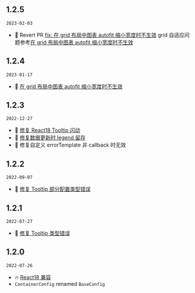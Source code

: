 ## 1.2.5

`2023-02-03`

- 🐞 Revert PR [fix: 在 grid 布局中图表 autofit 缩小宽度时不生效](https://github.com/ant-design/ant-design-charts/pull/1766) grid 自适应问题参考[在 grid 布局中图表 autofit 缩小宽度时不生效](https://github.com/ant-design/ant-design-charts/issues/1761)

## 1.2.4

`2023-01-17`

- 🐞 [在 grid 布局中图表 autofit 缩小宽度时不生效](https://github.com/ant-design/ant-design-charts/issues/1761)

## 1.2.3

`2022-12-27`

- 🐞 [修复 React18 Tooltip 闪动](https://github.com/ant-design/ant-design-charts/issues/1508)
- 🐞 [修复数据更新时 legend 留存](https://github.com/ant-design/ant-design-charts/issues/620)
- 🐞 修复自定义 errorTemplate 非 callback 时无效

## 1.2.2

`2022-09-07`

- 🐞 [修复 Tooltip 部分配置类型错误](https://github.com/ant-design/ant-design-charts/issues/1555)

## 1.2.1

`2022-07-27`

- 🐞 [修复 Tooltip 类型错误](https://github.com/ant-design/ant-design-charts/issues/1463)

## 1.2.0

`2022-07-26`

- 🔥 [React18 兼容](https://github.com/ant-design/ant-design-charts/issues/1452)
- `ContainerConfig` renamed `BaseConfig`
